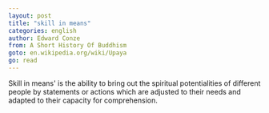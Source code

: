 ```yaml
---
layout: post
title: "skill in means"
categories: english
author: Edward Conze
from: A Short History Of Buddhism
goto: en.wikipedia.org/wiki/Upaya
go: read
---
```

Skill in means' is the ability to bring out the spiritual potentialities of different people by statements or actions which are adjusted to their needs and adapted to their capacity for comprehension.
